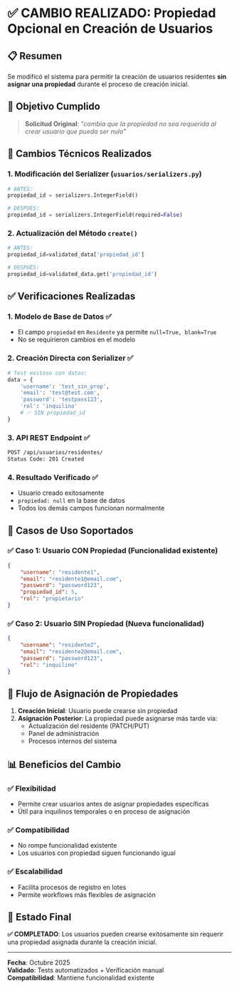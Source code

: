 # ✅ CAMBIO REALIZADO: Propiedad Opcional en Creación de Usuarios

## 📋 Resumen
Se modificó el sistema para permitir la creación de usuarios residentes **sin asignar una propiedad** durante el proceso de creación inicial.

## 🎯 Objetivo Cumplido
> **Solicitud Original**: _"cambia que la propiedad no sea requerida al crear usuario que pueda ser nulo"_

## 🔧 Cambios Técnicos Realizados

### 1. Modificación del Serializer (`usuarios/serializers.py`)
```python
# ANTES:
propiedad_id = serializers.IntegerField()

# DESPUÉS:
propiedad_id = serializers.IntegerField(required=False)
```

### 2. Actualización del Método `create()`
```python
# ANTES:
propiedad_id=validated_data['propiedad_id']

# DESPUÉS:
propiedad_id=validated_data.get('propiedad_id')
```

## ✅ Verificaciones Realizadas

### 1. **Modelo de Base de Datos** ✅
- El campo `propiedad` en `Residente` ya permite `null=True, blank=True`
- No se requirieron cambios en el modelo

### 2. **Creación Directa con Serializer** ✅
```python
# Test exitoso con datos:
data = {
    'username': 'test_sin_prop',
    'email': 'test@test.com', 
    'password': 'testpass123',
    'rol': 'inquilino'
    # ✅ SIN propiedad_id
}
```

### 3. **API REST Endpoint** ✅
```bash
POST /api/usuarios/residentes/
Status Code: 201 Created
```

### 4. **Resultado Verificado** ✅
- Usuario creado exitosamente
- `propiedad: null` en la base de datos
- Todos los demás campos funcionan normalmente

## 🎯 Casos de Uso Soportados

### ✅ **Caso 1: Usuario CON Propiedad** (Funcionalidad existente)
```json
{
    "username": "residente1",
    "email": "residente1@email.com",
    "password": "password123",
    "propiedad_id": 5,
    "rol": "propietario"
}
```

### ✅ **Caso 2: Usuario SIN Propiedad** (Nueva funcionalidad)
```json
{
    "username": "residente2", 
    "email": "residente2@email.com",
    "password": "password123",
    "rol": "inquilino"
}
```

## 🔄 Flujo de Asignación de Propiedades

1. **Creación Inicial**: Usuario puede crearse sin propiedad
2. **Asignación Posterior**: La propiedad puede asignarse más tarde via:
   - Actualización del residente (PATCH/PUT)
   - Panel de administración
   - Procesos internos del sistema

## 📊 Beneficios del Cambio

### ✅ **Flexibilidad**
- Permite crear usuarios antes de asignar propiedades específicas
- Útil para inquilinos temporales o en proceso de asignación

### ✅ **Compatibilidad**
- No rompe funcionalidad existente
- Los usuarios con propiedad siguen funcionando igual

### ✅ **Escalabilidad**  
- Facilita procesos de registro en lotes
- Permite workflows más flexibles de asignación

## 🚀 Estado Final
**✅ COMPLETADO**: Los usuarios pueden crearse exitosamente sin requerir una propiedad asignada durante la creación inicial.

---
**Fecha**: Octubre 2025  
**Validado**: Tests automatizados + Verificación manual  
**Compatibilidad**: Mantiene funcionalidad existente